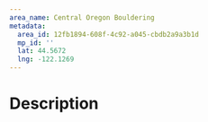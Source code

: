 ```yaml
---
area_name: Central Oregon Bouldering
metadata:
  area_id: 12fb1894-608f-4c92-a045-cbdb2a9a3b1d
  mp_id: ''
  lat: 44.5672
  lng: -122.1269
---
```

# Description
